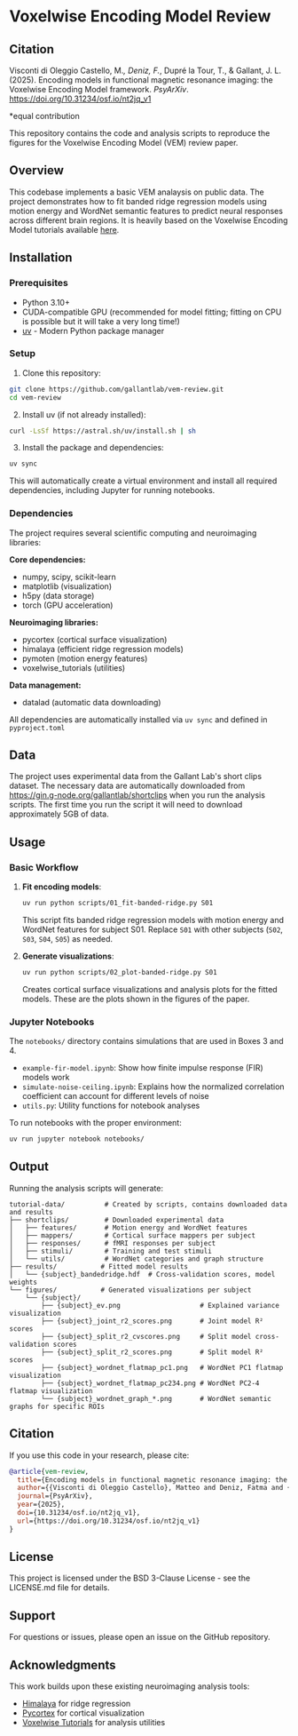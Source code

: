 # Voxelwise Encoding Model Review

## Citation

Visconti di Oleggio Castello, M.*, Deniz, F.*, Dupré la Tour, T., & Gallant, J. L. (2025). Encoding models in functional magnetic resonance imaging: the Voxelwise Encoding Model framework. *PsyArXiv*. https://doi.org/10.31234/osf.io/nt2jq_v1

*equal contribution

This repository contains the code and analysis scripts to reproduce the figures for the Voxelwise Encoding Model (VEM) review paper.

## Overview

This codebase implements a basic VEM analaysis on public data. The project demonstrates how to fit banded ridge regression models using motion energy and WordNet semantic features to predict neural responses across different brain regions. It is heavily based on the Voxelwise Encoding Model tutorials available [here](https://gallantlab.org/voxelwise_tutorials/).

## Installation

### Prerequisites

- Python 3.10+
- CUDA-compatible GPU (recommended for model fitting; fitting on CPU is possible but it will take a very long time!)
- [uv](https://docs.astral.sh/uv/) - Modern Python package manager

### Setup

1. Clone this repository:
```bash
git clone https://github.com/gallantlab/vem-review.git
cd vem-review
```

2. Install uv (if not already installed):
```bash
curl -LsSf https://astral.sh/uv/install.sh | sh
```

3. Install the package and dependencies:
```bash
uv sync
```

This will automatically create a virtual environment and install all required dependencies, including Jupyter for running notebooks.

### Dependencies

The project requires several scientific computing and neuroimaging libraries:

**Core dependencies:**
- numpy, scipy, scikit-learn
- matplotlib (visualization)
- h5py (data storage)
- torch (GPU acceleration)

**Neuroimaging libraries:**
- pycortex (cortical surface visualization)
- himalaya (efficient ridge regression models)
- pymoten (motion energy features)
- voxelwise_tutorials (utilities)

**Data management:**
- datalad (automatic data downloading)

All dependencies are automatically installed via `uv sync` and defined in `pyproject.toml`

## Data

The project uses experimental data from the Gallant Lab's short clips dataset.
The necessary data are automatically downloaded from https://gin.g-node.org/gallantlab/shortclips when you run the analysis scripts.
The first time you run the script it will need to download approximately 5GB of data. 

## Usage

### Basic Workflow

1. **Fit encoding models**:
   ```bash
   uv run python scripts/01_fit-banded-ridge.py S01
   ```
   This script fits banded ridge regression models with motion energy and WordNet features for subject S01. Replace `S01` with other subjects (`S02`, `S03`, `S04`, `S05`) as needed.

2. **Generate visualizations**:
   ```bash
   uv run python scripts/02_plot-banded-ridge.py S01
   ```
   Creates cortical surface visualizations and analysis plots for the fitted models. These are the plots shown in the figures of the paper.

### Jupyter Notebooks

The `notebooks/` directory contains simulations that are used in Boxes 3 and 4.

- `example-fir-model.ipynb`: Show how finite impulse response (FIR) models work
- `simulate-noise-ceiling.ipynb`: Explains how the normalized correlation coefficient can account for different levels of noise
- `utils.py`: Utility functions for notebook analyses

To run notebooks with the proper environment:
```bash
uv run jupyter notebook notebooks/
```

## Output

Running the analysis scripts will generate:

```
tutorial-data/          # Created by scripts, contains downloaded data and results
├── shortclips/         # Downloaded experimental data
│   ├── features/       # Motion energy and WordNet features
│   ├── mappers/        # Cortical surface mappers per subject
│   ├── responses/      # fMRI responses per subject
│   ├── stimuli/        # Training and test stimuli
│   └── utils/          # WordNet categories and graph structure
├── results/           # Fitted model results
│   └── {subject}_bandedridge.hdf  # Cross-validation scores, model weights
└── figures/           # Generated visualizations per subject
    └── {subject}/
        ├── {subject}_ev.png                    # Explained variance visualization
        ├── {subject}_joint_r2_scores.png       # Joint model R² scores
        ├── {subject}_split_r2_cvscores.png     # Split model cross-validation scores
        ├── {subject}_split_r2_scores.png       # Split model R² scores
        ├── {subject}_wordnet_flatmap_pc1.png   # WordNet PC1 flatmap visualization
        ├── {subject}_wordnet_flatmap_pc234.png # WordNet PC2-4 flatmap visualization
        └── {subject}_wordnet_graph_*.png       # WordNet semantic graphs for specific ROIs
```

## Citation

If you use this code in your research, please cite:

```bibtex
@article{vem-review,
  title={Encoding models in functional magnetic resonance imaging: the Voxelwise Encoding Model framework},
  author={{Visconti di Oleggio Castello}, Matteo and Deniz, Fatma and {Dupré la Tour}, Tom and Gallant, Jack L.},
  journal={PsyArXiv},
  year={2025},
  doi={10.31234/osf.io/nt2jq_v1},
  url={https://doi.org/10.31234/osf.io/nt2jq_v1}
}
```

## License

This project is licensed under the BSD 3-Clause License - see the LICENSE.md file for details.

## Support

For questions or issues, please open an issue on the GitHub repository.

## Acknowledgments

This work builds upon these existing neuroimaging analysis tools:
- [Himalaya](https://github.com/gallantlab/himalaya) for ridge regression
- [Pycortex](https://github.com/gallantlab/pycortex) for cortical visualization
- [Voxelwise Tutorials](https://github.com/gallantlab/voxelwise_tutorials) for analysis utilities
